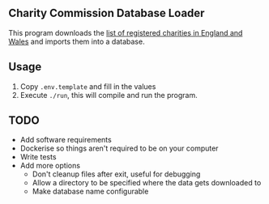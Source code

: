 Charity Commission Database Loader
---

This program downloads the [list of registered charities in England and Wales](https://register-of-charities.charitycommission.gov.uk/register/full-register-download) and imports them into a database.

## Usage

1. Copy `.env.template` and fill in the values
2. Execute `./run`, this will compile and run the program.

## TODO
- Add software requirements
- Dockerise so things aren't required to be on your computer
- Write tests
- Add more options
	- Don't cleanup files after exit, useful for debugging
	- Allow a directory to be specified where the data gets downloaded to
	- Make database name configurable